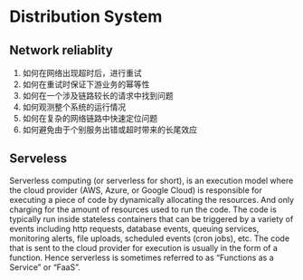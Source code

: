 # Distribution System

## Network reliablity

1. 如何在网络出现超时后，进行重试
2. 如何在重试时保证下游业务的幂等性
3. 如何在一个涉及链路较长的请求中找到问题
4. 如何观测整个系统的运行情况
5. 如何在复杂的网络链路中快速定位问题
6. 如何避免由于个别服务出错或超时带来的长尾效应

## Serveless

Serverless computing (or serverless for short), is an execution model where the cloud provider (AWS, Azure, or Google Cloud) is responsible for executing a piece of code by dynamically allocating the resources. And only charging for the amount of resources used to run the code. The code is typically run inside stateless containers that can be triggered by a variety of events including http requests, database events, queuing services, monitoring alerts, file uploads, scheduled events (cron jobs), etc. The code that is sent to the cloud provider for execution is usually in the form of a function. Hence serverless is sometimes referred to as “Functions as a Service” or “FaaS”.
